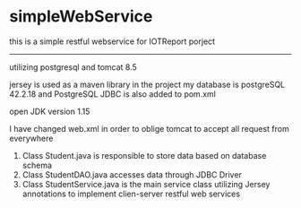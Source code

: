 # simpleWebService
this is a simple restful webservice for IOTReport porject


---------------------------------------------------------------------------------------------
utilizing postgresql and tomcat 8.5

jersey is used as a maven library in the project
my database is postgreSQL 42.2.18 and PostgreSQL JDBC is also added to pom.xml

open JDK version 1.15

I have changed web.xml in order to oblige tomcat to accept all request from everywhere

1. Class Student.java is responsible to store data based on database schema
2. Class StudentDAO.java accesses data through JDBC Driver 
3. Class StudentService.java is the main service class utilizing Jersey annotations to implement clien-server restful web services

